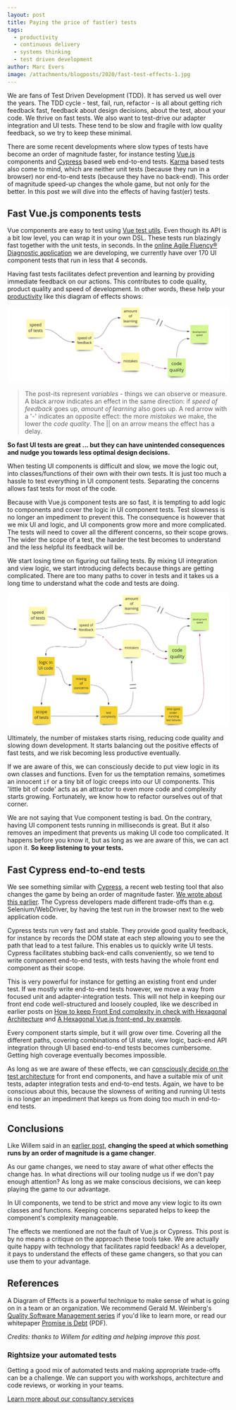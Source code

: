 ```yaml
---
layout: post
title: Paying the price of fast(er) tests
tags:
  - productivity
  - continuous delivery
  - systems thinking
  - test driven development
author: Marc Evers
image: /attachments/blogposts/2020/fast-test-effects-1.jpg
---
```


We are fans of Test Driven Development (TDD). It has served us well over the
years. The TDD cycle - test, fail, run, refactor - is all about getting rich
feedback fast, feedback about design decisions, about the test, about your code.
We thrive on fast tests. We also want to test-drive our adapter integration and
UI tests. These tend to be slow and fragile with low quality feedback, so we try
to keep these minimal.

There are some recent developments where slow types of tests have become an
order of magnitude faster, for instance testing [Vue.js](https://vuejs.org)
components and [Cypress](https://www.cypress.io/) based web end-to-end tests.
[Karma](https://karma-runner.github.io/) based tests also come to mind, which
are neither unit tests (because they run in a browser) nor end-to-end tests
(because they have no back-end). This order of magnitude speed-up changes the
whole game, but not only for the better. In this post we will dive into the
effects of having fast(er) tests.

## Fast Vue.js components tests

Vue components are easy to test using [Vue test
utils](https://vue-test-utils.vuejs.org/). Even though its API is a bit low
level, you can wrap it in your own DSL. These tests run blazingly fast together
with the unit tests, in seconds. In the [online Agile Fluency® Diagnostic
application](/2020/09/25/hexagonal-frontend-example.html) we are developing, we
currently have over 170 UI component tests that run in less that 4 seconds.

Having fast tests facilitates defect prevention and learning by providing
immediate feedback on our actions. This contributes to code quality, product
quality and speed of development. In other words, these help your
[productivity](/2020/10/26/under-pressure.html#productivity) like this diagram
of effects shows:

![beneficial effects of fast tests](/attachments/blogposts/2020/fast-test-effects-1.jpg)

> The post-its represent _variables_ - things we can observe or measure. A black arrow indicates an effect in the same direction: if _speed of
feedback_ goes up, _amount of learning_ also goes up. A red arrow with a '-'
indicates an opposite effect: the more _mistakes_ we make, the lower the _code
quality_. The || on an arrow means the effect has a delay.

**So fast UI tests are great ... but they can have unintended consequences and
nudge you towards less optimal design decisions.**

When testing UI components is difficult and slow, we move the logic out, into
classes/functions of their own with their own tests. It is just too much a
hassle to test everything in UI component tests. Separating the concerns allows
fast tests for most of the code.

Because with Vue.js component tests are so fast, it is tempting to add logic to
components and cover the logic in UI component tests. Test slowness is no longer
an impediment to prevent this. The consequence is however that we mix UI and
logic, and UI components grow more and more complicated. The tests will need to
cover all the different concerns, so their scope grows. The wider the scope of a
test, the harder the test becomes to understand and the less helpful its
feedback will be.

We start losing time on figuring out failing tests. By mixing UI integration and
view logic, we start introducing defects because things are getting complicated.
There are too many paths to cover in tests and it takes us a long time to
understand what the code and tests are doing.

![negative effects of fast tests](/attachments/blogposts/2020/fast-test-effects-2.jpg)

Ultimately, the number of mistakes starts rising, reducing code quality and
slowing down development. It starts balancing out the positive effects of fast
tests, and we risk becoming less productive eventually.

If we are aware of this, we can consciously decide to put view logic in its own
classes and functions. Even for us the temptation remains, sometimes an innocent
`if` or a tiny bit of logic creeps into our UI components. This 'little bit of
code' acts as an attractor to even more code and complexity starts growing.
Fortunately, we know how to refactor ourselves out of that corner.

We are not saying that Vue component testing is bad. On the contrary, having UI
component tests running in milliseconds is great. But it also removes an
impediment that prevents us making UI code too complicated. It happens before
you know it, but as long as we are aware of this, we can act upon it. **So keep
listening to your tests.** 

## Fast Cypress end-to-end tests

We see something similar with [Cypress](https://cypress.io), a recent web
testing tool that also changes the game by being an order of magnitude faster.
[We wrote about this earlier](/2020/10/23/cypress-first-impressions.html). The
Cypress developers made different trade-offs than e.g. Selenium/WebDriver, by
having the test run in the browser next to the web application code.

Cypress tests run very fast and stable. They provide good quality feedback, for
instance by records the DOM state at each step allowing you to see the path that
lead to a test failure. This enables us to quickly write UI tests. Cypress
facilitates stubbing back-end calls conveniently, so we tend to write component
end-to-end tests, with tests having the whole front end component as their
scope.

This is very powerful for instance for getting an existing front end under test.
If we mostly write end-to-end tests however, we move a way from focused unit and
adapter-integration tests. This will not help in keeping our front end code
well-structured and loosely coupled, like we described in earlier posts on [How
to keep Front End complexity in check with Hexagonal
Architecture](/2020/09/09/how-to-keep-complexity-in-check-with-hexagonal-architecture.html)
and [A Hexagonal Vue.js front-end, by
example](/2020/09/25/hexagonal-frontend-example.html).

Every component starts simple, but it will grow over time. Covering all the
different paths, covering combinations of UI state, view logic, back-end API
integration through UI based end-to-end tests becomes cumbersome. Getting high
coverage eventually becomes impossible.

As long as we are aware of these effects, we can [consciously decide on the test
architecture](/2020/09/17/test-architecture.html) for front end components,
and have a suitable mix of unit tests, adapter integration tests and end-to-end
tests. Again, we have to be conscious about this, because the slowness of
writing and running UI tests is no longer an impediment that keeps us from doing
too much in end-to-end tests.

## Conclusions

Like Willem said in an [earlier post](/2020/10/23/cypress-first-impressions.html), **changing the speed at which something runs by an order of magnitude is a game changer**.

As our game changes, we need to stay aware of what other effects the change has.
In what directions will our tooling nudge us if we don't pay enough attention?
As long as we make conscious decisions, we can keep playing the game to our
advantage.

In UI components, we tend to be strict and move any view logic to its own
classes and functions. Keeping concerns separated helps to keep the component's
complexity manageable. 

The effects we mentioned are not the fault of Vue.js or Cypress. This post is by
no means a critique on the approach these tools take. We are actually quite
happy with technology that facilitates rapid feedback! As a developer, it pays
to understand the effects of these game changers, so that you can use them
to your advantage.

## References

A Diagram of Effects is a powerful technique to make sense of what is going on
in a team or an organization. We recommend Gerald M. Weinberg's [Quality
Software Management series](http://geraldmweinberg.com/Site/QSM_vol_1.html) if
you'd like to learn more, or read our whitepaper [Promise is
Debt](/attachments/ebooks/qwan-systems-book.pdf) (PDF).

_Credits: thanks to Willem for editing and helping improve this post._

<aside>
  <h3>Rightsize your automated tests</h3>
  <p>Getting a good mix of automated tests and making appropriate trade-offs can be a challenge. We can support you with workshops, architecture and code reviews, or working in your teams.</p>
  <p><div>
    <a href="/consulting">Learn more about our consultancy services</a>
  </div></p>
</aside>
